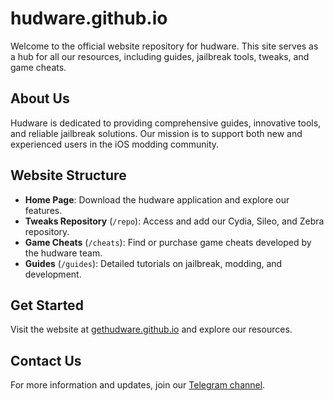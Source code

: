 # hudware.github.io

Welcome to the official website repository for hudware. This site serves as a hub for all our resources, including guides, jailbreak tools, tweaks, and game cheats.

## About Us

Hudware is dedicated to providing comprehensive guides, innovative tools, and reliable jailbreak solutions. Our mission is to support both new and experienced users in the iOS modding community.

## Website Structure

- **Home Page**: Download the hudware application and explore our features.
- **Tweaks Repository** (`/repo`): Access and add our Cydia, Sileo, and Zebra repository.
- **Game Cheats** (`/cheats`): Find or purchase game cheats developed by the hudware team.
- **Guides** (`/guides`): Detailed tutorials on jailbreak, modding, and development.

## Get Started

Visit the website at [gethudware.github.io](https://gethudware.github.io) and explore our resources.

## Contact Us

For more information and updates, join our [Telegram channel](https://t.me/hudware).
